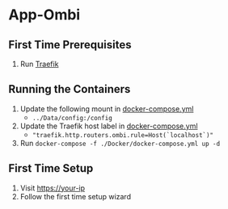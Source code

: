 # App-Ombi

## First Time Prerequisites

1. Run [Traefik](https://github.com/HackingServerHomelab/App-Traefik)

## Running the Containers

1. Update the following mount in [docker-compose.yml](./Docker/docker-compose.yml)
    * `../Data/config:/config`
2. Update the Traefik host label in [docker-compose.yml](./Docker/docker-compose.yml)
    * ``"traefik.http.routers.ombi.rule=Host(`localhost`)"``
3. Run `docker-compose -f ./Docker/docker-compose.yml up -d`

## First Time Setup

1. Visit <https://your-ip>
2. Follow the first time setup wizard
